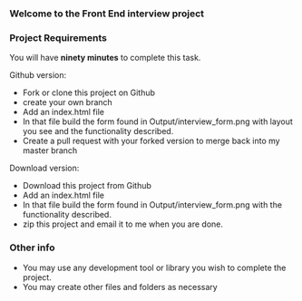 ### Welcome to the Front End interview project

### Project Requirements

You will have **ninety minutes** to complete this task.

Github version:
- Fork or clone this project on Github
- create your own branch
- Add an index.html file
- In that file build the form found in Output/interview_form.png with layout you see and the functionality described.
- Create a pull request with your forked version to merge back into my master branch

Download version:
- Download this project from Github
- Add an index.html file
- In that file build the form found in Output/interview_form.png with the functionality described.
- zip this project and email it to me when you are done.

### Other info

- You may use any development tool or library you wish to complete the project.
- You may create other files and folders as necessary

